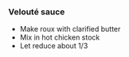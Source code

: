 

### Velouté sauce  

* Make roux with clarified butter  
* Mix in hot chicken stock  
* Let reduce about 1/3

